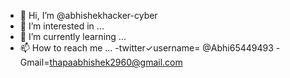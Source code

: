 - 👋 Hi, I’m @abhishekhacker-cyber
- 👀 I’m interested in ...
- 🌱 I’m currently learning ...
- 📫 How to reach me ... 
-twitter✓username= @Abhi65449493
-Gmail=thapaabhishek2960@gmail.com

<!---
abhishekhacker-cyber/abhishekhacker-cyber is a ✨ special ✨ repository because its `README.md` (this file) appears on your GitHub profile.
You can click the Preview link to take a look at your changes.
--->
